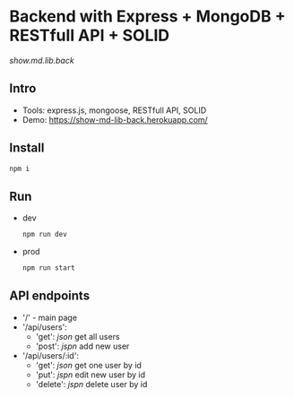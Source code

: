 # Backend with Express + MongoDB + RESTfull API + SOLID
*show.md.lib.back*

## Intro
- Tools: express.js, mongoose, RESTfull API, SOLID
- Demo: https://show-md-lib-back.herokuapp.com/

## Install
```bash
npm i
```

## Run
- dev
    ```bash
    npm run dev
    ```
- prod
    ```bash
    npm run start
    ```

## API endpoints
- '/' - main page
- '/api/users':
    - 'get': *json* get all users
    - 'post': *jspn* add new user
- '/api/users/:id':
    - 'get': *json* get one user by id
    - 'put': *jspn* edit new user by id
    - 'delete': *jspn* delete user by id